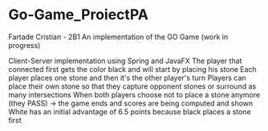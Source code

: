 # Go-Game_ProiectPA
Fartade Cristian - 2B1
An implementation of the GO Game (work in progress)

Client-Server implementation using Spring and JavaFX
The player that connected first gets the color black and will start by placing his stone
Each player places one stone and then it's the other player's turn
Players can place their own stone so that they capture opponent stones or surround as many intersections
When both players choose not to place a stone anymore (they PASS) -> the game ends and scores are being computed and shown
White has an initial advantage of 6.5 points because black places a stone first


